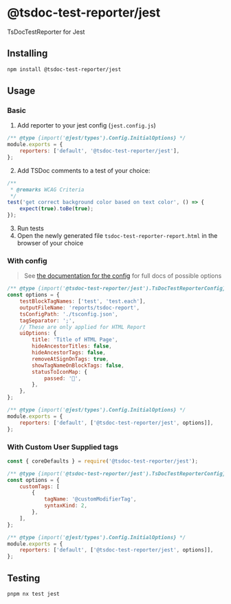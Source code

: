# @tsdoc-test-reporter/jest

TsDocTestReporter for Jest

## Installing

```bash
npm install @tsdoc-test-reporter/jest
```

## Usage

### Basic

1. Add reporter to your jest config (`jest.config.js`)

```js
/** @type {import('@jest/types').Config.InitialOptions} */
module.exports = {
	reporters: ['default', '@tsdoc-test-reporter/jest'],
};
```

2. Add TSDoc comments to a test of your choice:

```ts
/**
 * @remarks WCAG Criteria
 */
test('get correct background color based on text color', () => {
	expect(true).toBe(true);
});
```

3. Run tests
4. Open the newly generated file `tsdoc-test-reporter-report.html` in the browser of your choice

### With config

> See [the documentation for the config](https://tsdoc-test-reporter.github.io/reporter/types/jest_src.TsDocTestReporterConfig.html) for full docs of possible options

```js
/** @type {import('@tsdoc-test-reporter/jest').TsDocTestReporterConfig} */
const options = {
	testBlockTagNames: ['test', 'test.each'],
	outputFileName: 'reports/tsdoc-report',
	tsConfigPath: './tsconfig.json',
	tagSeparator: ';',
	// These are only applied for HTML Report
	uiOptions: {
		title: 'Title of HTML Page',
		hideAncestorTitles: false,
		hideAncestorTags: false,
		removeAtSignOnTags: true,
		showTagNameOnBlockTags: false,
		statusToIconMap: {
			passed: '🎉',
		},
	},
};

/** @type {import('@jest/types').Config.InitialOptions} */
module.exports = {
	reporters: ['default', ['@tsdoc-test-reporter/jest', options]],
};
```

### With Custom User Supplied tags

```js
const { coreDefaults } = require('@tsdoc-test-reporter/jest');

/** @type {import('@tsdoc-test-reporter/jest').TsDocTestReporterConfig} */
const options = {
	customTags: [
		{
			tagName: '@customModifierTag',
			syntaxKind: 2,
		},
	],
};

/** @type {import('@jest/types').Config.InitialOptions} */
module.exports = {
	reporters: ['default', ['@tsdoc-test-reporter/jest', options]],
};
```

## Testing

```bash
pnpm nx test jest
```
